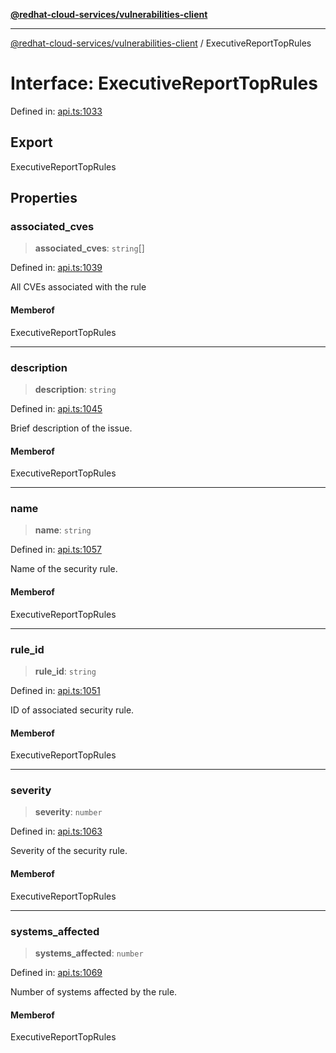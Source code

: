 [**@redhat-cloud-services/vulnerabilities-client**](../README.md)

***

[@redhat-cloud-services/vulnerabilities-client](../globals.md) / ExecutiveReportTopRules

# Interface: ExecutiveReportTopRules

Defined in: [api.ts:1033](https://github.com/charlesmulder/javascript-clients/blob/main/packages/vulnerabilities/api.ts#L1033)

## Export

ExecutiveReportTopRules

## Properties

### associated\_cves

> **associated\_cves**: `string`[]

Defined in: [api.ts:1039](https://github.com/charlesmulder/javascript-clients/blob/main/packages/vulnerabilities/api.ts#L1039)

All CVEs associated with the rule

#### Memberof

ExecutiveReportTopRules

***

### description

> **description**: `string`

Defined in: [api.ts:1045](https://github.com/charlesmulder/javascript-clients/blob/main/packages/vulnerabilities/api.ts#L1045)

Brief description of the issue.

#### Memberof

ExecutiveReportTopRules

***

### name

> **name**: `string`

Defined in: [api.ts:1057](https://github.com/charlesmulder/javascript-clients/blob/main/packages/vulnerabilities/api.ts#L1057)

Name of the security rule.

#### Memberof

ExecutiveReportTopRules

***

### rule\_id

> **rule\_id**: `string`

Defined in: [api.ts:1051](https://github.com/charlesmulder/javascript-clients/blob/main/packages/vulnerabilities/api.ts#L1051)

ID of associated security rule.

#### Memberof

ExecutiveReportTopRules

***

### severity

> **severity**: `number`

Defined in: [api.ts:1063](https://github.com/charlesmulder/javascript-clients/blob/main/packages/vulnerabilities/api.ts#L1063)

Severity of the security rule.

#### Memberof

ExecutiveReportTopRules

***

### systems\_affected

> **systems\_affected**: `number`

Defined in: [api.ts:1069](https://github.com/charlesmulder/javascript-clients/blob/main/packages/vulnerabilities/api.ts#L1069)

Number of systems affected by the rule.

#### Memberof

ExecutiveReportTopRules
